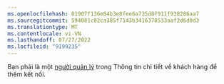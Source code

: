 ```yaml
---
ms.openlocfilehash: 01907f136e84b3e8fee6a735d8f911f938286aa7
ms.sourcegitcommit: 594081c82ca385f7143b3416378533aaf2d6d0d3
ms.translationtype: MT
ms.contentlocale: vi-VN
ms.lasthandoff: 07/27/2022
ms.locfileid: "9199235"
---
```

Bạn phải là một [người quản lý](../permissions.md) trong Thông tin chi tiết về khách hàng để thêm kết nối.